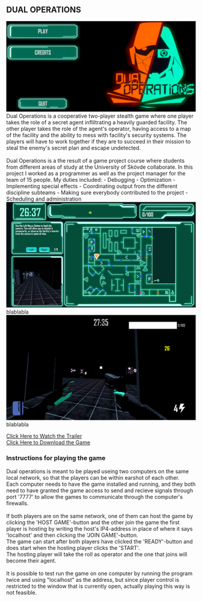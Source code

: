 ## DUAL OPERATIONS
<img src="images/DO_1.png?raw=true"/>
Dual Operations is a cooperative two-player stealth game where one player takes the role of a secret agent infliltrating a heavily guarded facility. The other player takes the role of the agent's operator, having access to a map of the facility and the ability to mess with facility's security systems.
The players will have to work together if they are to succeed in their mission to steal the enemy's secret plan and escape undetected.
<br><br>
Dual Operations is a the result of a game project course where students from different areas of study at the University of Skövde collaborate. In this project I worked as a programmer as well as the project manager for the team of 15 people. My duties included:
 - Debugging
 - Optimization
 - Implementing special effects
 - Coordinating output from the different discipline subteams
 - Making sure everybody contributed to the project
 - Scheduling and administration

<img src="images/DO_2.png?raw=true"/>
blablabla
<img src="images/DO_3.png?raw=true"/>
blablabla

[Click Here to Watch the Trailer](https://drive.google.com/file/d/1cgWPX_1l5-SUCnhm9ML_PIRVdCxnt-gk/view?usp=sharing) <br>
[Click Here to Download the Game](https://drive.google.com/file/d/1LFYAVFDFm7m9Op3bN05J7dILKCGaxqve/view?usp=sharing)

### Instructions for playing the game
Dual operations is meant to be played useing two computers on the same local network, so that the players can be within earshot of each other. <br>
Each computer needs to have the game installed and running, and they both need to have granted the game access to send and recieve signals through port '7777' to allow the games to communicate through the computer's firewalls.
<br><br>
If both players are on the same network, one of them can host the game by clicking the 'HOST GAME'-button and the other join the game the first player is hosting by writing the host's IP4-address in place of where it says 'localhost' and then clicking the 'JOIN GAME'-button. <br>
The game can start after both players have clicked the 'READY'-button and does start when the hosting player clicks the 'START'. <br>
The hosting player will take the roll as operator and the one that joins will become their agent.
<br><br>
It is possible to test run the game on one computer by running the program twice and using "localhost" as the address, but since player control is restricted to the window that is currently open, actually playing this way is not feasible.
